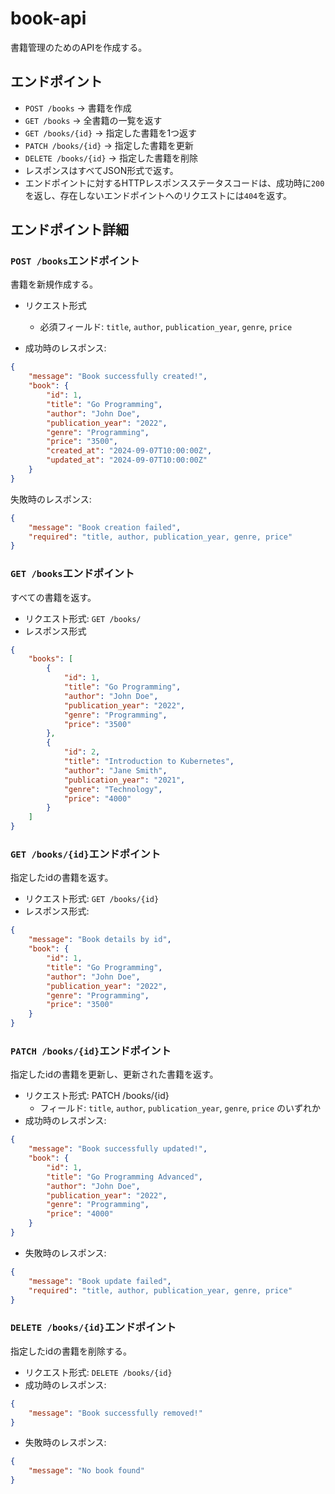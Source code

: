 # book-api
書籍管理のためのAPIを作成する。

## エンドポイント
- `POST /books` -> 書籍を作成
- `GET /books` -> 全書籍の一覧を返す
- `GET /books/{id}` -> 指定した書籍を1つ返す
- `PATCH /books/{id}` -> 指定した書籍を更新
- `DELETE /books/{id}` -> 指定した書籍を削除
- レスポンスはすべてJSON形式で返す。
- エンドポイントに対するHTTPレスポンスステータスコードは、成功時に`200`を返し、存在しないエンドポイントへのリクエストには`404`を返す。

## エンドポイント詳細

### `POST /books`エンドポイント
書籍を新規作成する。

- リクエスト形式
  - 必須フィールド: `title`, `author`, `publication_year`, `genre`, `price`

- 成功時のレスポンス:
```json
{
    "message": "Book successfully created!",
    "book": {
        "id": 1,
        "title": "Go Programming",
        "author": "John Doe",
        "publication_year": "2022",
        "genre": "Programming",
        "price": "3500",
        "created_at": "2024-09-07T10:00:00Z",
        "updated_at": "2024-09-07T10:00:00Z"
    }
}
```

失敗時のレスポンス:
```json
{
    "message": "Book creation failed",
    "required": "title, author, publication_year, genre, price"
}
```

### `GET /books`エンドポイント

すべての書籍を返す。

- リクエスト形式: `GET /books/`
- レスポンス形式
```json
{
    "books": [
        {
            "id": 1,
            "title": "Go Programming",
            "author": "John Doe",
            "publication_year": "2022",
            "genre": "Programming",
            "price": "3500"
        },
        {
            "id": 2,
            "title": "Introduction to Kubernetes",
            "author": "Jane Smith",
            "publication_year": "2021",
            "genre": "Technology",
            "price": "4000"
        }
    ]
}
```


### `GET /books/{id}`エンドポイント

指定したidの書籍を返す。

- リクエスト形式: `GET /books/{id}`
- レスポンス形式:
```json
{
    "message": "Book details by id",
    "book": {
        "id": 1,
        "title": "Go Programming",
        "author": "John Doe",
        "publication_year": "2022",
        "genre": "Programming",
        "price": "3500"
    }
}
```

### `PATCH /books/{id}`エンドポイント

指定したidの書籍を更新し、更新された書籍を返す。

- リクエスト形式: PATCH /books/{id}
  - フィールド: `title`, `author`, `publication_year`, `genre`, `price` のいずれか
- 成功時のレスポンス:
```json
{
    "message": "Book successfully updated!",
    "book": {
        "id": 1,
        "title": "Go Programming Advanced",
        "author": "John Doe",
        "publication_year": "2022",
        "genre": "Programming",
        "price": "4000"
    }
}
```

- 失敗時のレスポンス:
```json
{
    "message": "Book update failed",
    "required": "title, author, publication_year, genre, price"
}
```

### `DELETE /books/{id}`エンドポイント

指定したidの書籍を削除する。

- リクエスト形式: `DELETE /books/{id}`
- 成功時のレスポンス:
```json
{
    "message": "Book successfully removed!"
}
```

- 失敗時のレスポンス:
```json
{
    "message": "No book found"
}
```






